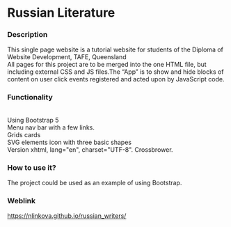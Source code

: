 # Russian Literature

### Description

This single page website is a tutorial website for students of the Diploma of Website Development, TAFE, Queensland
<br>All pages for this project are to be merged into the one HTML file, but including external CSS and JS files.The “App” is to show and hide blocks of content on user click events registered and acted upon by JavaScript code.

### Functionality

<br>Using Bootstrap 5
<br>Menu nav bar with a few links.
<br>Grids cards
<br>SVG elements icon with three basic shapes
<br>Version xhtml, lang="en", charset="UTF-8". Crossbrower.

### How to use it?

The project could be used as an example of using Bootstrap.

### Weblink

https://nlinkova.github.io/russian_writers/
